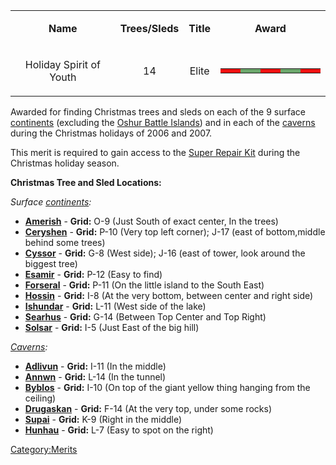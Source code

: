 <table>
<tbody>
<tr class="odd">
<td style="text-align: center;"><p><b>Name</b></p></td>
<td style="text-align: center;"><p><b>Trees/Sleds</b></p></td>
<td style="text-align: center;"><p><b>Title</b></p></td>
<td style="text-align: center;"><p><b>Award</b></p></td>
</tr>
<tr class="even">
<td style="text-align: center;"><p>Holiday Spirit of Youth</p></td>
<td style="text-align: center;"><p>14</p></td>
<td style="text-align: center;"><p>Elite</p></td>
<td style="text-align: center;"><table class="bigmerit">
<tr>
<td bgcolor="#ef1010">
</td>
<td bgcolor="#ef1010">
</td>
<td bgcolor="#6ba66b">
</td>
<td bgcolor="#6ba66b">
</td>
<td bgcolor="#ef1010">
</td>
<td bgcolor="#ef1010">
</td>
<td bgcolor="#6ba66b">
</td>
<td bgcolor="#6ba66b">
</td>
<td bgcolor="#ef1010">
</td>
<td bgcolor="#ef1010">
</td>
</tr>
</table></td>
</tr>
</tbody>
</table>

Awarded for finding Christmas trees and sleds on each of the 9 surface
[continents](/continent "wikilink") (excluding the [Oshur Battle
Islands](/Battle_Islands "wikilink"))
and in each of the [caverns](/cavern "wikilink") during the Christmas
holidays of 2006 and 2007.

This merit is required to gain access to the [Super Repair
Kit](/Super_Repair_Kit "wikilink") during the Christmas holiday season.

**Christmas Tree and Sled Locations:**

_Surface [continents](/continent "wikilink"):_

- **[Amerish](/Amerish "wikilink")** - **Grid:** O-9 (Just South of
  exact center, In the trees)
- **[Ceryshen](/Ceryshen "wikilink")** - **Grid:** P-10 (Very top left
  corner); J-17 (east of bottom,middle behind some trees)
- **[Cyssor](/Cyssor "wikilink")** - **Grid:** G-8 (West side); J-16
  (east of tower, look around the biggest tree)
- **[Esamir](/Esamir "wikilink")** - **Grid:** P-12 (Easy to find)
- **[Forseral](/Forseral "wikilink")** - **Grid:** P-11 (On the little
  island to the South East)
- **[Hossin](/Hossin "wikilink")** - **Grid:** I-8 (At the very bottom,
  between center and right side)
- **[Ishundar](/Ishundar "wikilink")** - **Grid:** L-11 (West side of
  the lake)
- **[Searhus](/Searhus "wikilink")** - **Grid:** G-14 (Between Top
  Center and Top Right)
- **[Solsar](/Solsar "wikilink")** - **Grid:** I-5 (Just East of the
  big hill)

_[Caverns](/Cavern "wikilink"):_

- **[Adlivun](/Adlivun "wikilink")** - **Grid:** I-11 (In the middle)
- **[Annwn](/Annwn "wikilink")** - **Grid:** L-14 (In the tunnel)
- **[Byblos](/Byblos "wikilink")** - **Grid:** I-10 (On top of the
  giant yellow thing hanging from the ceiling)
- **[Drugaskan](/Drugaskan "wikilink")** - **Grid:** F-14 (At the very
  top, under some rocks)
- **[Supai](/Supai "wikilink")** - **Grid:** K-9 (Right in the middle)
- **[Hunhau](/Hunhau "wikilink")** - **Grid:** L-7 (Easy to spot on the
  right)

[Category:Merits](/Category:Merits "wikilink")
